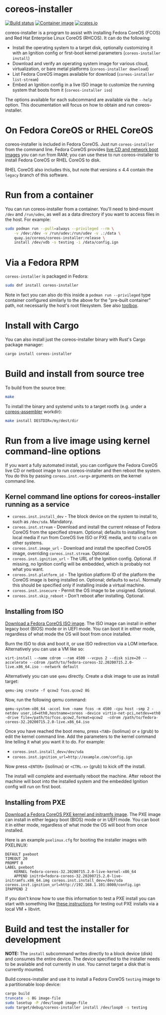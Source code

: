 # coreos-installer

[![Build status](https://travis-ci.org/coreos/coreos-installer.svg?branch=master)](https://travis-ci.org/coreos/coreos-installer)
[![Container image](https://quay.io/repository/coreos/coreos-installer/status)](https://quay.io/repository/coreos/coreos-installer)
[![crates.io](https://img.shields.io/crates/v/coreos-installer.svg)](https://crates.io/crates/coreos-installer)

coreos-installer is a program to assist with installing Fedora CoreOS
(FCOS) and Red Hat Enterprise Linux CoreOS (RHCOS). It can do the following:

* Install the operating system to a target disk, optionally customizing it
  with an Ignition config or first-boot kernel parameters
  (`coreos-installer install`)
* Download and verify an operating system image for various cloud,
  virtualization, or bare metal platforms (`coreos-installer download`)
* List Fedora CoreOS images available for download
  (`coreos-installer list-stream`)
* Embed an Ignition config in a live ISO image to customize the running
  system that boots from it (`coreos-installer iso`)

The options available for each subcommand are available via the `--help`
option.  This documentation will focus on how to obtain and run
coreos-installer.

# On Fedora CoreOS or RHEL CoreOS

coreos-installer is included in Fedora CoreOS.  Just run
`coreos-installer` from the command line.  Fedora CoreOS provides
[live CD and network boot images](https://getfedora.org/coreos/download/)
you can run from RAM; you can use these to run coreos-installer to install
Fedora CoreOS or RHEL CoreOS to disk.

RHEL CoreOS also includes this, but note that versions &le; 4.4 contain
the `legacy` branch of this software.

# Run from a container

You can run coreos-installer from a container.  You'll need to bind-mount
`/dev` and `/run/udev`, as well as a data directory if you want to access
files in the host.  For example:

```sh
sudo podman run --pull=always --privileged --rm \
    -v /dev:/dev -v /run/udev:/run/udev -v .:/data \
    quay.io/coreos/coreos-installer:release \
    install /dev/vdb -s testing -i /data/config.ign
```

# Via a Fedora RPM

`coreos-installer` is packaged in Fedora:

```sh
sudo dnf install coreos-installer
```

Note in fact you can also do this inside a `podman run --privileged` type
container configured similarly to the above for the "pre-built container"
path, not necessarily the host's root filesystem.
See also [toolbox](https://github.com/containers/toolbox).

# Install with Cargo

You can also install just the coreos-installer binary with Rust's Cargo package manager:

```sh
cargo install coreos-installer
```

# Build and install from source tree

To build from the source tree:

```sh
make
```

To install the binary and systemd units to a target rootfs
(e.g. under a
[coreos-assembler](https://github.com/coreos/coreos-assembler)
workdir):

```sh
make install DESTDIR=/my/dest/dir
```

# Run from a live image using kernel command-line options

If you want a fully automated install, you can configure the Fedora CoreOS
live CD or netboot image to run coreos-installer and then reboot the system.
You do this by passing `coreos.inst.<arg>` arguments on the kernel command
line.

## Kernel command line options for coreos-installer running as a service

* `coreos.inst.install_dev` - The block device on the system to install to,
  such as `/dev/sda`.  Mandatory.
* `coreos.inst.stream` - Download and install the current release of
  Fedora CoreOS from the specified stream.  Optional; defaults to
  installing from local media if run from CoreOS live ISO or PXE media,
  and to `stable` on other systems.
* `coreos.inst.image_url` - Download and install the specified CoreOS image,
  overriding `coreos.inst.stream`.  Optional.
* `coreos.inst.ignition_url` - The URL of the Ignition config.  Optional.
  If missing, no Ignition config will be embedded, which is probably not
  what you want.
* `coreos.inst.platform_id` - The Ignition platform ID of the platform the
  CoreOS image is being installed on.  Optional; defaults to `metal`.
  Normally this should be specified only if installing inside a virtual
  machine.
* `coreos.inst.insecure` - Permit the OS image to be unsigned.  Optional.
* `coreos.inst.skip_reboot` - Don't reboot after installing.  Optional.

## Installing from ISO

[Download a Fedora CoreOS ISO image](https://getfedora.org/coreos/download/).
The ISO image can install in either legacy boot (BIOS) mode or in UEFI
mode. You can boot it in either mode, regardless of what mode the OS will
boot from once installed.

Burn the ISO to disk and boot it, or use ISO redirection via a LOM interface.
Alternatively you can use a VM like so:

```
virt-install --name cdrom --ram 4500 --vcpus 2 --disk size=20 --accelerate --cdrom /path/to/fedora-coreos-32.20200715.2.0-live.x86_64.iso --network default
```

Alternatively you can use `qemu` directly.  Create a disk image to use as
install target:

```
qemu-img create -f qcow2 fcos.qcow2 8G
```

Now, run the following qemu command:

```
qemu-system-x86_64 -accel kvm -name fcos -m 4500 -cpu host -smp 2 -netdev user,id=eth0,hostname=coreos -device virtio-net-pci,netdev=eth0 -drive file=/path/to/fcos.qcow2,format=qcow2  -cdrom /path/to/fedora-coreos-32.20200715.2.0-live.x86_64.iso
```

Once you have reached the boot menu, press `<TAB>` (isolinux) or
`e` (grub) to edit the kernel command line. Add the parameters to the
kernel command line telling it what you want it to do. For example:

- `coreos.inst.install_dev=/dev/sda`
- `coreos.inst.ignition_url=http://example.com/config.ign`

Now press `<ENTER>` (isolinux) or `<CTRL-x>` (grub) to kick off the
install.

The install will complete and eventually reboot the machine. After
reboot the machine will boot into the installed system and the
embedded Ignition config will run on first boot.

## Installing from PXE

[Download a Fedora CoreOS PXE kernel and initramfs image](https://getfedora.org/coreos/download/).
The PXE image can install in either legacy boot (BIOS) mode or in UEFI
mode. You can boot it in either mode, regardless of what mode the OS will
boot from once installed.

Here is an example `pxelinux.cfg` for booting the installer images with
PXELINUX:

```
DEFAULT pxeboot
TIMEOUT 20
PROMPT 0
LABEL pxeboot
    KERNEL fedora-coreos-32.20200715.2.0-live-kernel-x86_64
    APPEND initrd=fedora-coreos-32.20200715.2.0-live-initramfs.x86_64.img coreos.inst.install_dev=/dev/sda coreos.inst.ignition_url=http://192.168.1.101:8000/config.ign
IPAPPEND 2
```

If you don't know how to use this information to test a PXE install
you can start with something like
[these instructions](https://dustymabe.com/2019/01/04/easy-pxe-boot-testing-with-only-http-using-ipxe-and-libvirt/)
for testing out PXE installs via a local VM + libvirt.

# Build and test the installer for development

**NOTE:** The `install` subcommand writes directly to a block device (disk)
and consumes the entire device.  The device specified to the installer needs
to be available and not currently in use.  You cannot target a disk that is
currently mounted.

Build coreos-installer and use it to install a Fedora CoreOS `testing`
image to a partitionable loop device:

```sh
cargo build
truncate -s 8G image-file
sudo losetup -P /dev/loop0 image-file
sudo target/debug/coreos-installer install /dev/loop0 -s testing
```
